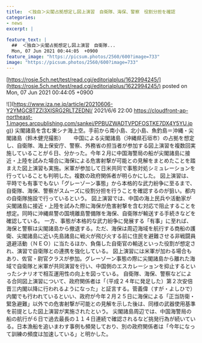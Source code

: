 ```yaml
---
title:  ＜独自＞尖閣占拠想定し図上演習　自衛隊、海保、警察　役割分担を確認  
categories:
- news
excerpt: |
  
feature_text: |
  ##  ＜独自＞尖閣占拠想定し図上演習　自衛隊...
  Mon, 07 Jun 2021 00:44:05  +0900
feature_image: "https://picsum.photos/2560/600?image=733"
image: "https://picsum.photos/2560/600?image=733"
---
```


[https://rosie.5ch.net/test/read.cgi/editorialplus/1622994245/](https://rosie.5ch.net/test/read.cgi/editorialplus/1622994245/)
posted on Mon, 07 Jun 2021 00:44:05  +0900

<!--more-->

![](https://www.iza.ne.jp/article/20210606-Y2YMGCBTZZI3XISRG2RLTZEDNI/ 2021/6/6 22:00 [https://cloudfront-ap-northeast-1.images.arcpublishing.com/sankei/PPBUZWADTVPDFOSTKE7DX4Y5YU.jpg)](https://cloudfront-ap-northeast-1.images.arcpublishing.com/sankei/PPBUZWADTVPDFOSTKE7DX4Y5YU.jpg)) 尖閣諸島を含む東シナ海上空。手前から南小島、北小島、魚釣島＝沖縄・尖閣諸島（鈴木健児撮影）　　 中国による尖閣諸島（沖縄県石垣市）の占拠を想定し、自衛隊、海上保安庁、警察、外務省の担当者が参加する図上演習を複数回実施していることが６日、分かった。今年２月に中国海警局の船が尖閣諸島に接近・上陸を試みた場合に海保による危害射撃が可能との見解をまとめたことを踏まえた図上演習も実施。米軍が参加して日米共同で事態対処シミュレーションを行っていることも判明した。複数の政府関係者が明らかにした。 図上演習は、平時でも有事でもない「グレーゾーン事態」から本格的な武力紛争に至るまで、自衛隊、海保、警察がスムーズに役割分担を行うことを確認するのが狙い。都内の自衛隊施設で行っているという。 図上演習では、中国の海上民兵や活動家が尖閣諸島に接近・上陸を試みた際に海保が危害射撃を含む対応で阻止することを想定。同時に沖縄県警の国境離島警備隊を海保、自衛隊が輸送する手続きなどを確認している。 一方、事態が本格的な武力紛争に発展する「有事」に至れば、海保と警察は尖閣諸島から撤退する。ただ、海保は周辺海域を航行する商船の護衛、尖閣諸島に近い先島諸島に戦火が飛び火する前に住民を避難させる非戦闘員退避活動（ＮＥＯ）に当たるほか、負傷した自衛官の輸送といった役割が想定され、演習で自衛隊との連携を強化している。 図上演習には米軍が加わる場合もあり、佐官・尉官クラスが参加。グレーゾーン事態の際に尖閣諸島から離れた海域で自衛隊と米軍が共同演習を行い、中国側のエスカレーションを抑止するといったシナリオで相互運用性の向上を図っている。 自衛隊、海保、警察などによる合同図上演習について、政府関係者は「（平成２４年に発足した）第２次安倍晋三内閣以降に行われるようになった」と証言する。菅義偉（すが・よしひで）内閣でも行われているといい、政府が今年２月２５日に海保による「正当防衛・緊急避難」以外での危害射撃が可能との見解を示した後は、同様の武器使用基準を前提とした図上演習が実施されたという。 尖閣諸島周辺では、中国海警局の船の航行が６日で過去最長の１１４日連続で確認されるなど挑発行為が続いている。日本漁船を追いまわす事例も頻発しており、別の政府関係者は「今年になって訓練の頻度は加速している」と明かした。
